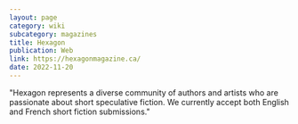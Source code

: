 ```yaml
---
layout: page
category: wiki
subcategory: magazines
title: Hexagon
publication: Web
link: https://hexagonmagazine.ca/
date: 2022-11-20
---
```


"Hexagon represents a diverse community of authors and artists who are passionate about short speculative fiction. We currently accept both English and French short fiction submissions."
